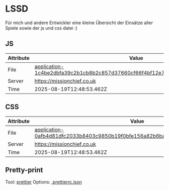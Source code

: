 # LSSD

Für mich und andere Entwickler eine kleine Übersicht der Einsätze aller Spiele sowie der js und css datei :)

<!-- automated -->

## JS

| Attribute | Value                                                                                                                                                                                                |
| --------- | ---------------------------------------------------------------------------------------------------------------------------------------------------------------------------------------------------- |
| File      | [application-1c4be2dbfa39c2b1cb8b2c857d37660cf66f4bf12e7589d023bd77d520748668.js](https://missionchief.co.uk/assets/application-1c4be2dbfa39c2b1cb8b2c857d37660cf66f4bf12e7589d023bd77d520748668.js) |
| Server    | https://missionchief.co.uk                                                                                                                                                                           |
| Time      | 2025-08-19T12:48:53.462Z                                                                                                                                                                             |

## CSS

| Attribute | Value                                                                                                                                                                                                  |
| --------- | ------------------------------------------------------------------------------------------------------------------------------------------------------------------------------------------------------ |
| File      | [application-0afb4d81dfc2033b8403c9850b19f0bfe156a82b6bad0300c39daabf63008b39.css](https://missionchief.co.uk/assets/application-0afb4d81dfc2033b8403c9850b19f0bfe156a82b6bad0300c39daabf63008b39.css) |
| Server    | https://missionchief.co.uk                                                                                                                                                                             |
| Time      | 2025-08-19T12:48:53.462Z                                                                                                                                                                               |

## Pretty-print

Tool: [prettier](https://prettier.io)
Options: [.prettierrc.json](./.prettierrc.json)

<!-- /automated -->
